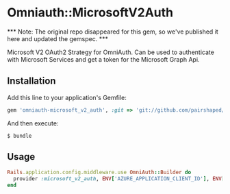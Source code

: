# Omniauth::MicrosoftV2Auth

*** Note: The original repo disappeared for this gem, so we've published it here and updated the gemspec. ***

Microsoft V2 OAuth2 Strategy for OmniAuth.
Can be used to authenticate with Microsoft Services and get a token for the Microsoft Graph Api.

## Installation

Add this line to your application's Gemfile:

```ruby
gem 'omniauth-microsoft_v2_auth', :git => 'git://github.com/pairshaped/omniauth-microsoft_v2_auth.git'
```

And then execute:

    $ bundle

## Usage

```ruby
Rails.application.config.middleware.use OmniAuth::Builder do
  provider :microsoft_v2_auth, ENV['AZURE_APPLICATION_CLIENT_ID'], ENV['AZURE_APPLICATION_CLIENT_SECRET']
end
```
